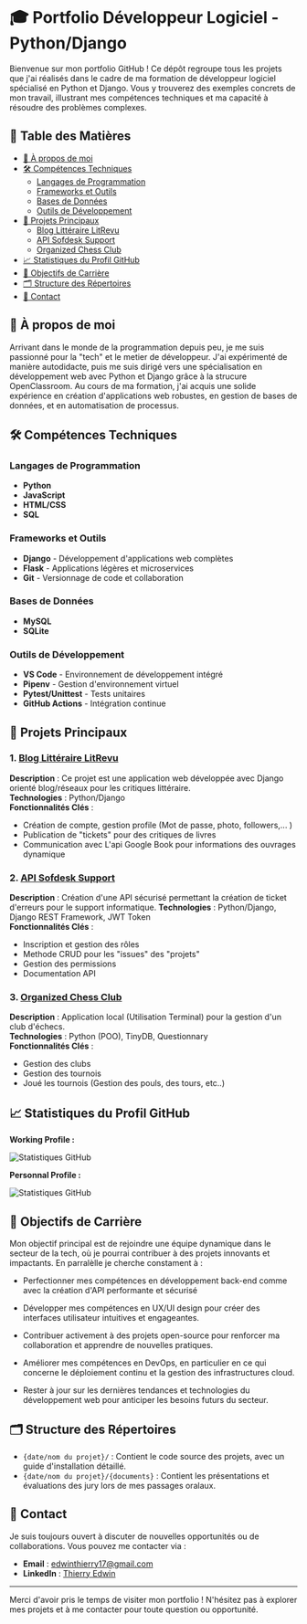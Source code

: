 # 🎓 Portfolio Développeur Logiciel - Python/Django

Bienvenue sur mon portfolio GitHub ! Ce dépôt regroupe tous les projets que j'ai réalisés dans le cadre de ma formation de développeur logiciel spécialisé en Python et Django. Vous y trouverez des exemples concrets de mon travail, illustrant mes compétences techniques et ma capacité à résoudre des problèmes complexes.


## 📑 Table des Matières

- [📜 À propos de moi](#-à-propos-de-moi)
- [🛠️ Compétences Techniques](#-compétences-techniques)
  - [Langages de Programmation](#langages-de-programmation)
  - [Frameworks et Outils](#frameworks-et-outils)
  - [Bases de Données](#bases-de-données)
  - [Outils de Développement](#outils-de-développement)
- [🌟 Projets Principaux](#-projets-principaux)
  - [Blog Littéraire LitRevu](#1-blog-littéraire-litrevu)
  - [API Sofdesk Support](#2-api-sofdesk-support)
  - [Organized Chess Club](#3-organized-chess-club)
- [📈 Statistiques du Profil GitHub](#-statistiques-du-profil-github)
- [🎯 Objectifs de Carrière](#-objectifs-de-carrière)
- [🗂️ Structure des Répertoires](#-structure-des-répertoires)
- [💬 Contact](#-contact)

## 📜 À propos de moi

Arrivant dans le monde de la programmation depuis peu, je me suis passionné pour la "tech" et le metier de développeur. J'ai expérimenté de manière autodidacte, puis me suis dirigé vers une spécialisation en développement web avec Python et Django grâce à la strucure OpenClassroom. Au cours de ma formation, j'ai acquis une solide expérience en création d'applications web robustes, en gestion de bases de données, et en automatisation de processus.

## 🛠️ Compétences Techniques

### Langages de Programmation
- **Python**
- **JavaScript**
- **HTML/CSS**
- **SQL**

### Frameworks et Outils
- **Django** - Développement d'applications web complètes
- **Flask** - Applications légères et microservices
- **Git** - Versionnage de code et collaboration


### Bases de Données
- **MySQL**
- **SQLite**

### Outils de Développement
- **VS Code** - Environnement de développement intégré
- **Pipenv** - Gestion d'environnement virtuel
- **Pytest/Unittest** - Tests unitaires
- **GitHub Actions** - Intégration continue

## 🌟 Projets Principaux

### 1. **[Blog Littéraire LitRevu](https://github.com/Praline350/Openclassroom_Projects_Portfolio/tree/main/07_2024_Web_application_Django)**

**Description** : Ce projet est une application web développée avec Django orienté blog/réseaux pour les critiques littéraire.  
**Technologies** : Python/Django  
**Fonctionnalités Clés** :
- Création de compte, gestion profile (Mot de passe, photo, followers,... )
- Publication de "tickets" pour des critiques de livres 
- Communication avec L'api Google Book pour informations des ouvrages dynamique 



### 2. **[API Sofdesk Support](https://github.com/Praline350/Openclassroom_Projects_Portfolio/tree/main/08_2024_Secure_API_RESTful_Django_REST)**

**Description** : Création d'une API sécurisé permettant la création de ticket d'erreurs pour le support informatique.
**Technologies** : Python/Django, Django REST Framework, JWT Token  
**Fonctionnalités Clés** :
- Inscription et gestion des rôles
- Methode CRUD pour les "issues" des "projets"
- Gestion des permissions
- Documentation API 

### 3. **[Organized Chess Club](https://github.com/Praline350/Openclassroom_Projects_Portfolio/tree/main/04_2024_Develop_software_program_in_Python)**

**Description** : Application local (Utilisation Terminal) pour la gestion d'un club d'échecs.  
**Technologies** : Python (POO), TinyDB, Questionnary  
**Fonctionnalités Clés** :
- Gestion des clubs
- Gestion des tournois
- Joué les tournois (Gestion des pouls, des tours, etc..)

## 📈 Statistiques du Profil GitHub

**Working Profile :**

![Statistiques GitHub](https://github-readme-stats.vercel.app/api?username=Thierry-Edwin&show_icons=true&theme=radical)

**Personnal Profile :**

![Statistiques GitHub](https://github-readme-stats.vercel.app/api?username=Praline350&show_icons=true&theme=radical)

## 🎯 Objectifs de Carrière

Mon objectif principal est de rejoindre une équipe dynamique dans le secteur de la tech, où je pourrai contribuer à des projets innovants et impactants. En parralèlle je cherche constament à :
- Perfectionner mes compétences en développement back-end comme avec la création d'API performante et sécurisé
- Développer mes compétences en UX/UI design pour créer des interfaces utilisateur intuitives et engageantes.

- Contribuer activement à des projets open-source pour renforcer ma collaboration et apprendre de nouvelles pratiques. 
- Améliorer mes compétences en DevOps, en particulier en ce qui concerne le déploiement continu et la gestion des infrastructures cloud.
- Rester à jour sur les dernières tendances et technologies du développement web pour anticiper les besoins futurs du secteur.


## 🗂️ Structure des Répertoires

- `{date/nom du projet}/` : Contient le code source des projets, avec un guide d'installation détaillé.
- `{date/nom du projet}/{documents}` : Contient les présentations et évaluations des jury lors de mes passages oralaux.


## 💬 Contact

Je suis toujours ouvert à discuter de nouvelles opportunités ou de collaborations. Vous pouvez me contacter via :
- **Email** : [edwinthierry17@gmail.com](mailto:edwinthierry17@gmail.com)
- **LinkedIn** : [Thierry Edwin ](https://www.linkedin.com/in/edwin-thierry-28a047310/)


---

Merci d'avoir pris le temps de visiter mon portfolio ! N'hésitez pas à explorer mes projets et à me contacter pour toute question ou opportunité.
